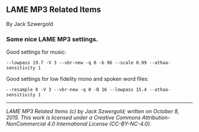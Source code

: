 ## LAME MP3 Related Items

By Jack Szwergold

### Some nice LAME MP3 settings.

Good settings for music:

    --lowpass 19.7 -V 3 --vbr-new -q 0 -b 96 --scale 0.99 --athaa-sensitivity 1

Good settings for low fidelity mono and spoken word files:

    --resample 8 -V 3 --vbr-new -q 0 -B 16 --lowpass 15.4 --athaa-sensitivity 1

***

*LAME MP3 Related Items (c) by Jack Szwergold; written on October 8, 2015. This work is licensed under a Creative Commons Attribution-NonCommercial 4.0 International License (CC-BY-NC-4.0).*